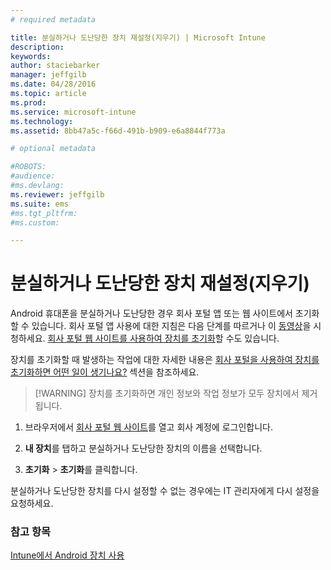 ```yaml
---
# required metadata

title: 분실하거나 도난당한 장치 재설정(지우기) | Microsoft Intune
description:
keywords:
author: staciebarker
manager: jeffgilb
ms.date: 04/28/2016
ms.topic: article
ms.prod:
ms.service: microsoft-intune
ms.technology:
ms.assetid: 8bb47a5c-f66d-491b-b909-e6a8844f773a

# optional metadata

#ROBOTS:
#audience:
#ms.devlang:
ms.reviewer: jeffgilb
ms.suite: ems
#ms.tgt_pltfrm:
#ms.custom:

---
```



# 분실하거나 도난당한 장치 재설정(지우기)

Android 휴대폰을 분실하거나 도난당한 경우 회사 포털 앱 또는 웹 사이트에서 초기화할 수 있습니다. 회사 포털 앱 사용에 대한 지침은 다음 단계를 따르거나 이 [동영상](http://aka.ms/ly1x17)을 시청하세요. [회사 포털 웹 사이트를 사용하여 장치를 초기화](reset-your-device-cpwebsite.md)할 수도 있습니다.

장치를 초기화할 때 발생하는 작업에 대한 자세한 내용은 [회사 포털을 사용하여 장치를 초기화하면 어떤 일이 생기나요?](what-happens-if-you-reset-your-device-using-the-company-portal-android.md) 섹션을 참조하세요.

> [!WARNING] 장치를 초기화하면 개인 정보와 작업 정보가 모두 장치에서 제거됩니다.

1.  브라우저에서 [회사 포털 웹 사이트](http://portal.manage.microsoft.com)를 열고 회사 계정에 로그인합니다.

2.  **내 장치**를 탭하고 분실하거나 도난당한 장치의 이름을 선택합니다.

3.  **초기화** &gt; **초기화**를 클릭합니다.

분실하거나 도난당한 장치를 다시 설정할 수 없는 경우에는 IT 관리자에게 다시 설정을 요청하세요.

### 참고 항목
[Intune에서 Android 장치 사용](using-your-android-device-with-intune.md)



<!--HONumber=May16_HO3-->


